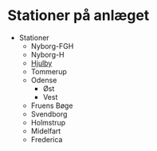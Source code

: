 # Stationer på anlæget

* Stationer
  * Nyborg-FGH
  * Nyborg-H
  * [Hjulby](./Hjulby/Hjulby.md)
  * Tommerup
  * Odense
    * Øst
    * Vest
  * Fruens Bøge
  * Svendborg
  * Holmstrup
  * Midelfart
  * Frederica

